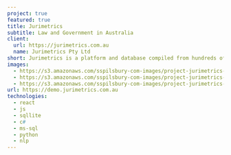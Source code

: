 ```yaml
---
project: true
featured: true
title: Jurimetrics
subtitle: Law and Government in Australia
client:
  url: https://jurimetrics.com.au
  name: Jurimetrics Pty Ltd
short: Jurimetrics is a platform and database compiled from hundreds of thousands of publically available and licensed case reports, prospectii and government registers. See the public legal and regulatory record for almost any company in Australia
images:
  - https://s3.amazonaws.com/sspilsbury-com-images/project-jurimetrics-cases-over-time.png
  - https://s3.amazonaws.com/sspilsbury-com-images/project-jurimetrics-federal-court-cases.png
  - https://s3.amazonaws.com/sspilsbury-com-images/project-jurimetrics-feed.png
url: https://demo.jurimetrics.com.au
technologies:
  - react
  - js
  - sqllite
  - c#
  - ms-sql
  - python
  - nlp
---
```

